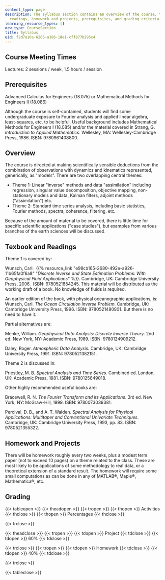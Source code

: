 ```yaml
---
content_type: page
description: The syllabus section contains an overview of the course, texbook and
  readings, homework and projects, prerequisites, and grading criteria.
learning_resource_types: []
ocw_type: CourseSection
title: Syllabus
uid: f2d7a10a-6265-a186-18e1-cff877b296c4
---
```


Course Meeting Times
--------------------

Lectures: 2 sessions / week, 1.5 hours / session

Prerequisites
-------------

Advanced Calculus for Engineers (18.075) or Mathematical Methods for Engineers II (18.086)

Although the course is self-contained, students will find some undergraduate exposure to Fourier analysis and applied linear algebra, least-squares, etc. to be helpful. Useful background includes Mathematical Methods for Engineers I (18.085) and/or the material covered in Strang, G. _Introduction to Applied Mathematics_. Wellesley, MA: Wellesley-Cambridge Press, 1986. ISBN: 9780961408800.

Overview
--------

The course is directed at making scientifically sensible deductions from the combination of observations with dynamics and kinematics represented, generically, as "models". There are two overlapping central themes:

*   Theme 1: Linear "inverse" methods and data "assimilation" including regression, singular value decomposition, objective mapping, non-stationary models and data, Kalman filters, adjoint methods ("assimilation") etc.
*   Theme 2: Standard time series analysis, including basic statistics, Fourier methods, spectra, coherence, filtering, etc.

Because of the amount of material to be covered, there is little time for specific scientific applications ("case studies"), but examples from various branches of the earth sciences will be discussed.

Texbook and Readings
--------------------

Theme 1 is covered by:

Wunsch, Carl.  {{% resource_link "e98cb165-2680-492e-a926-11b65fa0f6a8" "_Discrete Inverse and State Estimation Problems: With Geophysical Fluid Applications_" %}}. Cambridge, UK: Cambridge University Press, 2006.  ISBN: 9780521854245. This material will be distributed as the working draft of a book. No knowledge of fluids is required.

An earlier edition of the book, with physical oceanographic applications, is:  
Wunsch, Carl. _The Ocean Circulation Inverse Problem_. Cambridge, UK: Cambridge University Press, 1996. ISBN: 9780521480901. But there is no need to have it.

Partial alternatives are:

Menke, William. _Geophysical Data Analysis: Discrete Inverse Theory_. 2nd ed. New York, NY: Academic Press, 1989. ISBN: 9780124909212.

Daley, Roger. _Atmospheric Data Analysis_. Cambridge, UK: Cambridge University Press, 1991. ISBN: 9780521382151.

Theme 2 is discussed in:

Priestley, M. B. _Spectral Analysis and Time Series_. Combined ed. London, UK: Academic Press, 1981. ISBN: 9780125649018.

Other highly recommended useful books are:

Bracewell, R. N. _The Fourier Transform and its Applications_. 3rd ed. New York, NY: McGraw-Hill, 1999. ISBN: 9780073039381.

Percival, D. B., and A. T. Walden. _Spectral Analysis for Physical Applications: Multitaper and Conventional Univariate Techniques_. Cambridge, UK: Cambridge University Press, 1993, pp. 83. ISBN: 9780521355322.

Homework and Projects
---------------------

There will be homework roughly every two weeks, plus a modest term paper (not to exceed 10 pages) on a theme related to the class. These are most likely to be applications of some methodology to real data, or a theoretical extension of a standard result. The homework will require some small computations as can be done in any of MATLAB®, Maple®, Mathematica®, etc.

Grading
-------

{{< tableopen >}}
{{< theadopen >}}
{{< tropen >}}
{{< thopen >}}
Activities
{{< thclose >}}
{{< thopen >}}
Percentages
{{< thclose >}}

{{< trclose >}}

{{< theadclose >}}
{{< tropen >}}
{{< tdopen >}}
Project
{{< tdclose >}}
{{< tdopen >}}
60%
{{< tdclose >}}

{{< trclose >}}
{{< tropen >}}
{{< tdopen >}}
Homework
{{< tdclose >}}
{{< tdopen >}}
40%
{{< tdclose >}}

{{< trclose >}}

{{< tableclose >}}